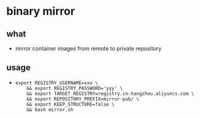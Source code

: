 # binary mirror

## what
* mirror container images from remote to private repository

## usage
* ```shell
  export REGISTRY_USERNAME=xxx \
      && export REGISTRY_PASSWORD='yyy' \
      && export TARGET_REGISTRY=registry.cn-hangzhou.aliyuncs.com \
      && export REPOSITORY_PREFIX=mirror-pub/ \
      && export KEEP_STRUCTURE=false \
      && bash mirror.sh
  ```